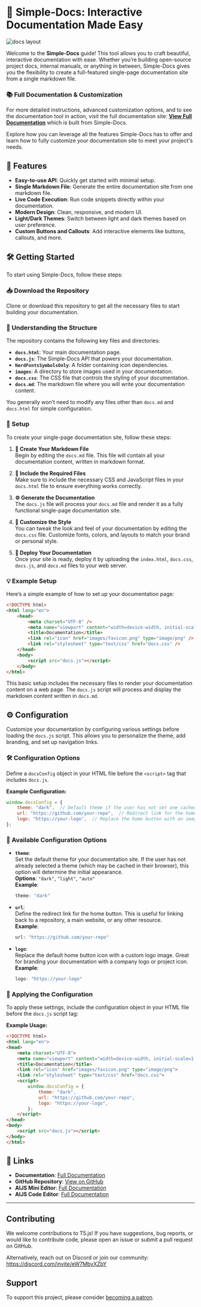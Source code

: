 # 📘 Simple-Docs: Interactive Documentation Made Easy

![docs layout](https://firebasestorage.googleapis.com/v0/b/aijs-code-editor.appspot.com/o/xCzvqwLDxaXjkLrxAeFpzGGnpTA2%2FProjects%2Fdocs-11%2Fimages%2Fdocs.png?alt=media&token=2c53f153-a87e-4630-9e05-f55b9539adbe)

Welcome to the **Simple-Docs** guide! This tool allows you to craft beautiful, interactive documentation with ease. Whether you’re building open-source project docs, internal manuals, or anything in between, Simple-Docs gives you the flexibility to create a full-featured single-page documentation site from a single markdown file.

### 📚 Full Documentation & Customization

For more detailed instructions, advanced customization options, and to see the documentation tool in action, visit the full documentation site: **[View Full Documentation]([#](https://tezumie.github.io/Simple-Docs/docs#Introduction))** which is built from Simple-Docs.

Explore how you can leverage all the features Simple-Docs has to offer and learn how to fully customize your documentation site to meet your project's needs.


## 🌟 Features

- **Easy-to-use API**: Quickly get started with minimal setup.
- **Single Markdown File**: Generate the entire documentation site from one markdown file.
- **Live Code Execution**: Run code snippets directly within your documentation.
- **Modern Design**: Clean, responsive, and modern UI.
- **Light/Dark Themes**: Switch between light and dark themes based on user preference.
- **Custom Buttons and Callouts**: Add interactive elements like buttons, callouts, and more.

## 🛠 Getting Started

To start using Simple-Docs, follow these steps:

### 📥 Download the Repository

Clone or download this repository to get all the necessary files to start building your documentation.

### 📁 Understanding the Structure

The repository contains the following key files and directories:

- **`docs.html`**: Your main documentation page.
- **`docs.js`**: The Simple-Docs API that powers your documentation.
- **`NerdFontsSymbolsOnly`**: A folder containing icon dependencies.
- **`images`**: A directory to store images used in your documentation.
- **`docs.css`**: The CSS file that controls the styling of your documentation.
- **`docs.md`**: The markdown file where you will write your documentation content.

You generally won’t need to modify any files other than `docs.md` and `docs.html` for simple configuration.

### 🚀 Setup

To create your single-page documentation site, follow these steps:

1. **📝 Create Your Markdown File**  
   Begin by editing the `docs.md` file. This file will contain all your documentation content, written in markdown format.

2. **📂 Include the Required Files**  
   Make sure to include the necessary CSS and JavaScript files in your `docs.html` file to ensure everything works correctly.

3. **⚙️ Generate the Documentation**  
   The `docs.js` file will process your `docs.md` file and render it as a fully functional single-page documentation site.

4. **🎨 Customize the Style**  
   You can tweak the look and feel of your documentation by editing the `docs.css` file. Customize fonts, colors, and layouts to match your brand or personal style.

5. **🚀 Deploy Your Documentation**  
   Once your site is ready, deploy it by uploading the `index.html`, `docs.css`, `docs.js`, and `docs.md` files to your web server.

### 💡 Example Setup

Here’s a simple example of how to set up your documentation page:

```html
<!DOCTYPE html>
<html lang="en">
    <head>
        <meta charset="UTF-8" />
        <meta name="viewport" content="width=device-width, initial-scale=1.0" />
        <title>Documentation</title>
        <link rel="icon" href="images/favicon.png" type="image/png" />
        <link rel="stylesheet" type="text/css" href="docs.css" />
    </head>
    <body>
        <script src="docs.js"></script>
    </body>
</html>
```

This basic setup includes the necessary files to render your documentation content on a web page. The `docs.js` script will process and display the markdown content written in `docs.md`.

## ⚙️ Configuration

Customize your documentation by configuring various settings before loading the `docs.js` script. This allows you to personalize the theme, add branding, and set up navigation links.

### 🛠 Configuration Options

Define a `docsConfig` object in your HTML file before the `<script>` tag that includes `docs.js`.

**Example Configuration:**

```js
window.docsConfig = {
    theme: "dark",  // Default theme if the user has not set one cached.
    url: "https://github.com/your-repo",  // Redirect link for the home button.
    logo: "https://your-logo",  // Replace the home button with an image.
};
```

### 🔧 Available Configuration Options

- **`theme`**:  
  Set the default theme for your documentation site. If the user has not already selected a theme (which may be cached in their browser), this option will determine the initial appearance.  
  **Options**: `"dark"`, `"light"`, `"auto"`  
  **Example**:  
  ```js
  theme: "dark"
  ```

- **`url`**:  
  Define the redirect link for the home button. This is useful for linking back to a repository, a main website, or any other resource.  
  **Example**:  
  ```js
  url: "https://github.com/your-repo"
  ```

- **`logo`**:  
  Replace the default home button icon with a custom logo image. Great for branding your documentation with a company logo or project icon.  
  **Example**:  
  ```js
  logo: "https://your-logo"
  ```

### 📝 Applying the Configuration

To apply these settings, include the configuration object in your HTML file before the `docs.js` script tag:

**Example Usage:**

```html
<!DOCTYPE html>
<html lang="en">
<head>
    <meta charset="UTF-8">
    <meta name="viewport" content="width=device-width, initial-scale=1.0">
    <title>Documentation</title>
    <link rel="icon" href="images/favicon.png" type="image/png">
    <link rel="stylesheet" type="text/css" href="docs.css">
    <script>
        window.docsConfig = {
            theme: "dark",
            url: "https://github.com/your-repo",
            logo: "https://your-logo",
        };
    </script>
</head>
<body>
    <script src="docs.js"></script>
</body>
</html>
```

## 🔗 Links

- **Documentation**: [Full Documentation](#)
- **GitHub Repository**: [View on GitHub](#)
- **AIJS Mini Editor**: [Full Documentation](https://aijs.io/docs#introduction-)
- **AIJS Code Editor**: [Full Documentation](https://github.com/Tezumie/aijs-mini-editor)
---
## Contributing

We welcome contributions to T5.js! If you have suggestions, bug reports, or would like to contribute code, please open an issue or submit a pull request on GitHub.

Alternatively, reach out on Discord or join our community: https://discord.com/invite/eW7MbvXZbY

## Support

To support this project, please consider [becoming a patron](https://www.patreon.com/aijscodeeditor).

